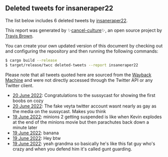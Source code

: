 ## Deleted tweets for insaneraper22

The list below includes 6 deleted tweets by
[insaneraper22](https://twitter.com/insaneraper22).



This report was generated by ✨[cancel-culture](https://github.com/travisbrown/cancel-culture)✨,
an open source project by [Travis Brown](https://twitter.com/travisbrown).

You can create your own updated version of this document by checking out and configuring the
repository and then running the following commands:

```bash
$ cargo build --release
$ target/release/twcc deleted-tweets --report insaneraper22
```

Please note that all tweets quoted here are sourced from the
[Wayback Machine](https://web.archive.org) and were not directly accessed through the Twitter API or
any Twitter client.

* [20 June 2022](https://web.archive.org/web/20220620051421/https://twitter.com/insaneraper22/status/1538751782263787521): Congratulations to the sussycast for showing the first boobs on cozy <!--1538751782263787521-->
* [20 June 2022](https://web.archive.org/web/20220620051257/https://twitter.com/insaneraper22/status/1538751579930537984): The fake veyta twitter account wasnt nearly as gay as the media on the sussycast. Makes you think <!--1538751579930537984-->
* [19 June 2022](https://web.archive.org/web/20220619132131/https://twitter.com/insaneraper22/status/1538512019329912837): minions 2 getting suspended is like when Kevin explodes at the end of the minions movie but then parachutes back down a minute later <!--1538512019329912837-->
* [19 June 2022](https://web.archive.org/web/20220619131531/https://twitter.com/insaneraper22/status/1538510494507491329): banana <!--1538510494507491329-->
* [19 June 2022](https://web.archive.org/web/20220619011340/https://twitter.com/insaneraper22/status/1538324670209937409): Hey btw <!--1538324670209937409-->
* [19 June 2022](https://web.archive.org/web/20220619010446/https://twitter.com/insaneraper22/status/1538324492157497344): yeah grandma so basically he's like this fat guy who's crazy and when you defend him it's called gunt guarding. <!--1538324492157497344-->
